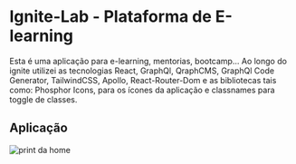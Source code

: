 # Ignite-Lab - Plataforma de E-learning

Esta é uma aplicação para e-learning, mentorias, bootcamp... Ao longo do ignite utilizei as tecnologias React, GraphQl, QraphCMS, GraphQl Code Generator, TailwindCSS, Apollo, React-Router-Dom e as bibliotecas tais como: Phosphor Icons, para os ícones da aplicação e classnames para toggle de classes.


## Aplicação

![print da home](https://raw.githubusercontent.com/rafael-hc/ignite-lab-react/master/home.png)


